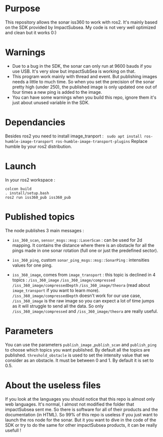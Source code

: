 # Purpose 

This repository allows the sonar iss360 to work with ros2. It's mainly based on the SDK provided by ImpactSubsea.
My code is not very well optimized and clean but it works 0:)

# Warnings
- Due to a bug in the SDK, the sonar can only run at 9600 bauds if you use USB. It's very slow but impactSubSea is working on that.
- This program work mainly with thread and event. But publishing images needs a little to much time. So when you set the precision of the sonar pretty high (under 250), the published image is only updated one out of four times a new ping is added to the image. 
- You can have some warnings when you build this repo, ignore them it's just about unused variable in the SDK.

# Dependancies
 Besides ros2 you need to install image_tranport :
``` sudo apt install ros-humble-image-transport ros-humble-image-transport-plugins```
Replace humble by your ros2 distribution.

# Launch
In your ros2 workspace :
```
colcon build
. install/setup.bash 
ros2 run iss360_pub iss360_pub
```

# Published topics 

The node publishes 3 main messages : 

- `iss_360_scan`, `sensor_msgs::msg::LaserScan` : can be used for 2d mapping. It contains the distance where there is an obstacle for all the pings made in one sonar rotation (full one or just the predefined sector).

- `iss_360_ping`, custom `sonar_ping_msgs::msg::SonarPing` : intensities values for one ping.

- `iss_360_image`, comes from `image_transport` : this topic is declined in 4 topics : 
`/iss_360_image` `/iss_360_image/compressed` `/iss_360_image/compressedDepth` `/iss_360_image/theora` (read about `image_transport` if you want to learn more). 
`/iss_360_image/compressedDepth` doesn't work for our use case, `/iss_360_image` is the raw image so you can expect a lot of time jumps as it will struggle to send all the data. 
So only `/iss_360_image/compressed` and `/iss_360_image/theora` are really useful.

# Parameters

You can use the parameters `publish_image` ,`publish_scan` and `publish_ping` to choose which topics you want published. By default all the topics are published.
`threshold_obstacle` is used to set the intensity value that we consider as an obstacle. It must be between 0 and 1. By default it is set to 0.5.

# About the useless files
If you look at the languages you should notice that this repo is almost only web languages. It's normal, I almost not modified the folder that impactSubsea sent me. So there is software for all of their products and the documentation (in HTML). So 99% of this repo is useless if you just want to launch the ros node for the sonar. But it you want to dive in the code of the SDK or try to do the same for other impactSubsea products, it can be really usefull !
